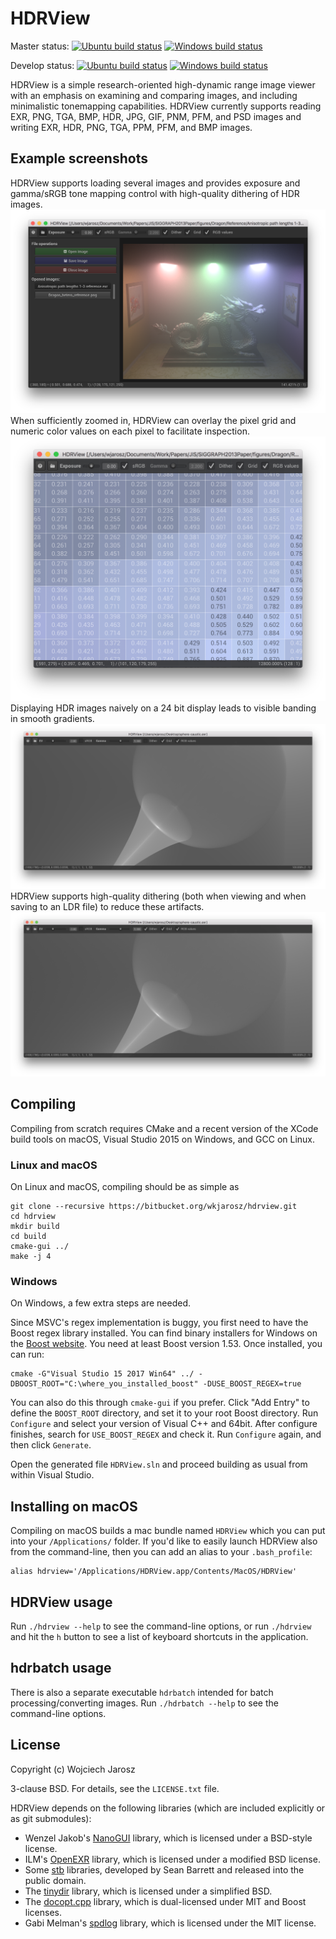 # HDRView

Master status:
[![Ubuntu build status](https://semaphoreci.com/api/v1/wjarosz/hdrview/branches/master/shields_badge.svg)](https://semaphoreci.com/wjarosz/hdrview)
[![Windows build status](https://ci.appveyor.com/api/projects/status/tyjo3acimqn28da2/branch/master?svg=true)](https://ci.appveyor.com/project/wkjarosz/hdrview/branch/master)

Develop status:
[![Ubuntu build status](https://semaphoreci.com/api/v1/wjarosz/hdrview/branches/develop/badge.svg)](https://semaphoreci.com/wjarosz/hdrview)
[![Windows build status](https://ci.appveyor.com/api/projects/status/tyjo3acimqn28da2/branch/develop?svg=true)](https://ci.appveyor.com/project/wkjarosz/hdrview/branch/develop)

HDRView is a simple research-oriented high-dynamic range image viewer with an emphasis on examining and comparing images, and including minimalistic tonemapping capabilities. HDRView currently supports reading EXR, PNG, TGA, BMP, HDR, JPG, GIF, PNM, PFM, and PSD images and writing EXR, HDR, PNG, TGA, PPM, PFM, and BMP images.

## Example screenshots
HDRView supports loading several images and provides exposure and gamma/sRGB tone mapping control with high-quality dithering of HDR images.
![Screenshot](resources/screenshot1.png "Screenshot1")
When sufficiently zoomed in, HDRView can overlay the pixel grid and numeric color values on each pixel to facilitate inspection.
![Screenshot](resources/screenshot2.png "Screenshot2")
Displaying HDR images naively on a 24 bit display leads to visible banding in smooth gradients.
![Screenshot](resources/screenshot3.png "Screenshot3")
HDRView supports high-quality dithering (both when viewing and when saving to an LDR file) to reduce these artifacts.
![Screenshot](resources/screenshot4.png "Screenshot4")

## Compiling

Compiling from scratch requires CMake and a recent version of the XCode build tools on macOS, Visual Studio 2015 on Windows, and GCC on Linux.

### Linux and macOS

On Linux and macOS, compiling should be as simple as

    git clone --recursive https://bitbucket.org/wkjarosz/hdrview.git
    cd hdrview
    mkdir build
    cd build
    cmake-gui ../
    make -j 4

### Windows

On Windows, a few extra steps are needed.

Since MSVC's regex implementation is buggy, you first need to have the Boost regex library installed. You can find binary installers for Windows on the [Boost website](http://www.boost.org/). You need at least Boost version 1.53. Once installed, you can run:

    cmake -G"Visual Studio 15 2017 Win64" ../ -DBOOST_ROOT="C:\where_you_installed_boost" -DUSE_BOOST_REGEX=true

You can also do this through ``cmake-gui`` if you prefer. Click "Add Entry" to define the ``BOOST_ROOT`` directory, and set it to your root Boost directory. Run ``Configure`` and select your version of Visual C++ and 64bit. After configure finishes, search for ``USE_BOOST_REGEX`` and check it. Run ``Configure`` again, and then click ``Generate``.

Open the generated file ``HDRView.sln`` and proceed building as usual from within Visual Studio.


## Installing on macOS

Compiling on macOS builds a mac bundle named ``HDRView`` which you can put into your ``/Applications/`` folder. If you'd like to easily launch HDRView also from the command-line, then you can add an alias to your ``.bash_profile``:

    alias hdrview='/Applications/HDRView.app/Contents/MacOS/HDRView'

## HDRView usage

Run ``./hdrview --help`` to see the command-line options, or run ``./hdrview `` and hit the ``h`` button to see a list of keyboard shortcuts in the application.

## hdrbatch usage

There is also a separate executable ``hdrbatch`` intended for batch processing/converting images. Run ``./hdrbatch --help`` to see the command-line options.

## License

Copyright (c) Wojciech Jarosz

3-clause BSD. For details, see the ``LICENSE.txt`` file.

HDRView depends on the following libraries (which are included explicitly or as git submodules):

* Wenzel Jakob's [NanoGUI](https://github.com/wjakob/nanogui) library, which is licensed under a BSD-style license.
* ILM's [OpenEXR](http://www.openexr.com) library, which is licensed under a modified BSD license.
* Some [stb](https://github.com/nothings/stb) libraries, developed by Sean Barrett and released into the public domain.
* The [tinydir](https://github.com/cxong/tinydir/) library, which is licensed under a simplified BSD.
* The [docopt.cpp](https://github.com/docopt/docopt.cpp) library, which is dual-licensed under MIT and Boost licenses.
* Gabi Melman's [spdlog](https://github.com/gabime/spdlog) library, which is licensed under the MIT license.
